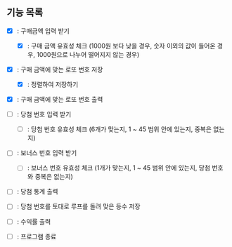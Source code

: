 ## 기능 목록

- [x] : 구매금액 입력 받기

  - [x] : 구매 금액 유효성 체크 (1000원 보다 낮을 경우, 숫자 이외의 값이 들어온 경우, 1000원으로 나누어 떨어지지 않는 경우)

- [x] : 구매 금액에 맞는 로또 번호 저장
  - [x] : 정렬하여 저장하기
- [x] : 구매 금액에 맞는 로또 번호 출력

- [ ] : 당첨 번호 입력 받기
  - [ ] : 당첨 번호 유효성 체크 (6개가 맞는지, 1 ~ 45 범위 안에 있는지, 중복은 없는지)
- [ ] : 보너스 번호 입력 받기

  - [ ] : 보너스 번호 유효성 체크 (1개가 맞는지, 1 ~ 45 범위 안에 있는지, 당첨 번호와 중복은 없는지)

- [ ] : 당첨 통계 출력
- [ ] : 당첨 번호를 토대로 루프를 돌려 맞은 등수 저장
- [ ] : 수익률 출력
- [ ] : 프로그램 종료
